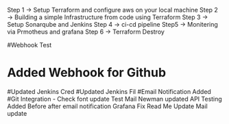Step 1 → Setup Terraform and configure aws on your local machine
Step 2 → Building a simple Infrastructure from code using Terraform
Step 3 → Setup Sonarqube and Jenkins
Step 4 → ci-cd pipeline
Step5 → Monitering via Prmotheus and grafana
Step 6 → Terraform Destroy

#Webhook Test

# Added Webhook for Github
#Updated Jenkins Cred
#Updated Jenkins Fil
#Email Notification Added
#Git Integration - Check font update
Test Mail 
Newman updated
API Testing Added
Before after email notification
Grafana Fix
Read Me Update
Mail update
